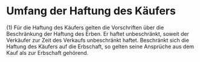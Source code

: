 # Umfang der Haftung des Käufers

(1) Für die Haftung des Käufers gelten die Vorschriften über die Beschränkung der Haftung des Erben. Er haftet unbeschränkt, soweit der Verkäufer zur Zeit des Verkaufs unbeschränkt haftet. Beschränkt sich die Haftung des Käufers auf die Erbschaft, so gelten seine Ansprüche aus dem Kauf als zur Erbschaft gehörend.